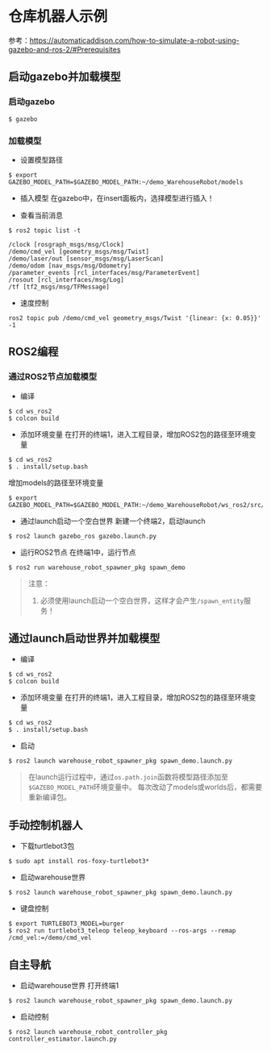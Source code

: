# 仓库机器人示例
参考：https://automaticaddison.com/how-to-simulate-a-robot-using-gazebo-and-ros-2/#Prerequisites

## 启动gazebo并加载模型
### 启动gazebo
```shell
$ gazebo
```
### 加载模型
- 设置模型路径
```shell
$ export GAZEBO_MODEL_PATH=$GAZEBO_MODEL_PATH:~/demo_WarehouseRobot/models
```

- 插入模型 
在gazebo中，在insert面板内，选择模型进行插入！

- 查看当前消息
```shell
$ ros2 topic list -t

/clock [rosgraph_msgs/msg/Clock]
/demo/cmd_vel [geometry_msgs/msg/Twist]
/demo/laser/out [sensor_msgs/msg/LaserScan]
/demo/odom [nav_msgs/msg/Odometry]
/parameter_events [rcl_interfaces/msg/ParameterEvent]
/rosout [rcl_interfaces/msg/Log]
/tf [tf2_msgs/msg/TFMessage]
```
- 速度控制
```shell
ros2 topic pub /demo/cmd_vel geometry_msgs/Twist '{linear: {x: 0.05}}' -1
```

## ROS2编程
### 通过ROS2节点加载模型
- 编译
```shell
$ cd ws_ros2
$ colcon build
```
- 添加环境变量
在打开的终端1，进入工程目录，增加ROS2包的路径至环境变量
```shell
$ cd ws_ros2
$ . install/setup.bash
```
增加models的路径至环境变量
```shell
$ export GAZEBO_MODEL_PATH=$GAZEBO_MODEL_PATH:~/demo_WarehouseRobot/ws_ros2/src/warehouse_robot_spawner_pkg/models
```

- 通过launch启动一个空白世界
新建一个终端2，启动launch
```shell
$ ros2 launch gazebo_ros gazebo.launch.py
```
- 运行ROS2节点
在终端1中，运行节点
```shell
$ ros2 run warehouse_robot_spawner_pkg spawn_demo
```

> 注意：
> 1. 必须使用launch启动一个空白世界，这样才会产生`/spawn_entity`服务！

## 通过launch启动世界并加载模型
- 编译
```shell
$ cd ws_ros2
$ colcon build
```
- 添加环境变量
在打开的终端1，进入工程目录，增加ROS2包的路径至环境变量
```shell
$ cd ws_ros2
$ . install/setup.bash
```
- 启动
```shell
$ ros2 launch warehouse_robot_spawner_pkg spawn_demo.launch.py
```

> 在launch运行过程中，通过`os.path.join`函数将模型路径添加至`$GAZEBO_MODEL_PATH`环境变量中。
> 每次改动了models或worlds后，都需要重新编译包。

## 手动控制机器人
- 下载turtlebot3包
```shell
$ sudo apt install ros-foxy-turtlebot3*
```

- 启动warehouse世界
```shell
$ ros2 launch warehouse_robot_spawner_pkg spawn_demo.launch.py
```

- 键盘控制
```shell
$ export TURTLEBOT3_MODEL=burger 
$ ros2 run turtlebot3_teleop teleop_keyboard --ros-args --remap /cmd_vel:=/demo/cmd_vel
```


## 自主导航
- 启动warehouse世界
打开终端1
```shell
$ ros2 launch warehouse_robot_spawner_pkg spawn_demo.launch.py
```
- 启动控制
```shell
$ ros2 launch warehouse_robot_controller_pkg controller_estimator.launch.py
```




